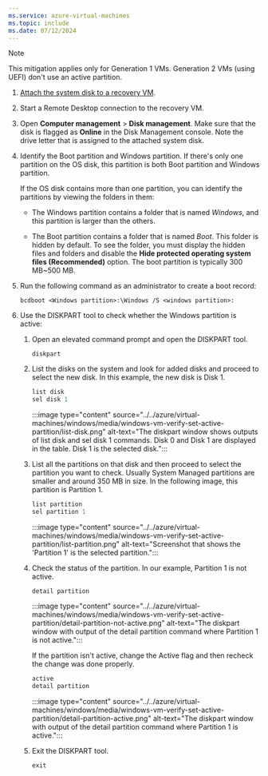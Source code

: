 ```yaml
---
ms.service: azure-virtual-machines
ms.topic: include
ms.date: 07/12/2024
---
```


> [!NOTE]
> This mitigation applies only for Generation 1 VMs. Generation 2 VMs (using UEFI) don't use an active partition.

1. [Attach the system disk to a recovery VM](../../azure/virtual-machines/windows/troubleshoot-recovery-disks-portal-windows.md).

2. Start a Remote Desktop connection to the recovery VM.

3. Open **Computer management** > **Disk management**. Make sure that the disk is flagged as **Online** in the Disk Management console. Note the drive letter that is assigned to the attached system disk.

4. Identify the Boot partition and Windows partition. If there's only one partition on the OS disk, this partition is both Boot partition and Windows partition.

    If the OS disk contains more than one partition, you can identify the partitions by viewing the folders in them:

    - The Windows partition contains a folder that is named *Windows*, and this partition is larger than the others.

    - The Boot partition contains a folder that is named *Boot*. This folder is hidden by default. To see the folder, you must display the hidden files and folders and disable the **Hide protected operating system files (Recommended)** option. The boot partition is typically 300 MB~500 MB.

5. Run the following command as an administrator to create a boot record:

    ```console
    bcdboot <Windows partition>:\Windows /S <windows partition>: 
    ```

6. Use the DISKPART tool to check whether the Windows partition is active:

   1. Open an elevated command prompt and open the DISKPART tool.

      `diskpart`

   2. List the disks on the system and look for added disks and proceed to select the new disk. In this example, the new disk is Disk 1.

      ```ps
      list disk
      sel disk 1
      ```

      :::image type="content" source="../../azure/virtual-machines/windows/media/windows-vm-verify-set-active-partition/list-disk.png" alt-text="The diskpart window shows outputs of list disk and sel disk 1 commands. Disk 0 and Disk 1 are displayed in the table. Disk 1 is the selected disk.":::

   3. List all the partitions on that disk and then proceed to select the partition you want to check. Usually System Managed partitions are smaller and around 350 MB in size. In the following image, this partition is Partition 1.

      ```ps
      list partition
      sel partition 1
      ```

      :::image type="content" source="../../azure/virtual-machines/windows/media/windows-vm-verify-set-active-partition/list-partition.png" alt-text="Screenshot that shows the 'Partition 1' is the selected partition.":::

   4. Check the status of the partition. In our example, Partition 1 is not active.

      `detail partition`

      :::image type="content" source="../../azure/virtual-machines/windows/media/windows-vm-verify-set-active-partition/detail-partition-not-active.png" alt-text="The diskpart window with output of the detail partition command where Partition 1 is not active.":::

      If the partition isn't active, change the Active flag and then recheck the change was done properly.

      ```ps
      active
      detail partition
      ```

      :::image type="content" source="../../azure/virtual-machines/windows/media/windows-vm-verify-set-active-partition/detail-partition-active.png" alt-text="The diskpart window with output of the detail partition command where Partition 1 is active.":::

   5. Exit the DISKPART tool.

      `exit`
